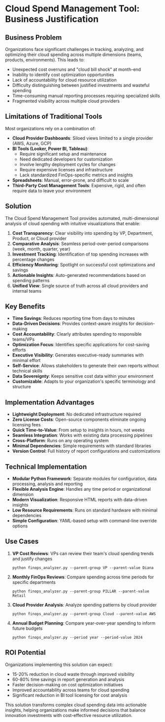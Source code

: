 # Cloud Spend Management Tool: Business Justification

## Business Problem

Organizations face significant challenges in tracking, analyzing, and optimizing their cloud spending across multiple dimensions (teams, products, environments). This leads to:

- Unexpected cost overruns and "cloud bill shock" at month-end
- Inability to identify cost optimization opportunities
- Lack of accountability for cloud resource utilization
- Difficulty distinguishing between justified investments and wasteful spending
- Time-consuming manual reporting processes requiring specialized skills
- Fragmented visibility across multiple cloud providers

## Limitations of Traditional Tools

Most organizations rely on a combination of:

- **Cloud Provider Dashboards**: Siloed views limited to a single provider (AWS, Azure, GCP)
- **BI Tools (Looker, Power BI, Tableau)**: 
  - Require significant setup and maintenance
  - Need dedicated developers for customization
  - Involve lengthy deployment cycles for changes
  - Require expensive licenses and infrastructure
  - Lack standardized FinOps-specific metrics and insights
- **Spreadsheets**: Manual, error-prone, and difficult to scale
- **Third-Party Cost Management Tools**: Expensive, rigid, and often require data to leave your environment

## Solution

The Cloud Spend Management Tool provides automated, multi-dimensional analysis of cloud spending with intuitive visualizations that enable:

1. **Cost Transparency**: Clear visibility into spending by VP, Department, Product, or Cloud provider
2. **Comparative Analysis**: Seamless period-over-period comparisons (week, month, quarter, year)
3. **Investment Tracking**: Identification of top spending increases with percentage changes
4. **Efficiency Monitoring**: Spotlight on successful cost optimizations and savings
5. **Actionable Insights**: Auto-generated recommendations based on spending patterns
6. **Unified View**: Single source of truth across all cloud providers and internal teams

## Key Benefits

- **Time Savings**: Reduces reporting time from days to minutes
- **Data-Driven Decisions**: Provides context-aware insights for decision-making
- **Cost Accountability**: Clearly attributes spending to responsible teams/VPs
- **Optimization Focus**: Identifies specific applications for cost-saving efforts
- **Executive Visibility**: Generates executive-ready summaries with minimal effort
- **Self-Service**: Allows stakeholders to generate their own reports without technical skills
- **Data Sovereignty**: Keeps sensitive cost data within your environment
- **Customizable**: Adapts to your organization's specific terminology and structure

## Implementation Advantages

- **Lightweight Deployment**: No dedicated infrastructure required
- **Zero License Costs**: Open-source components eliminate ongoing licensing fees
- **Quick Time-to-Value**: From setup to insights in hours, not weeks
- **Seamless Integration**: Works with existing data processing pipelines
- **Cross-Platform**: Runs on any operating system
- **Minimal Dependencies**: Simple requirements with standard libraries
- **Version Control**: Full history of report configurations and customizations

## Technical Implementation

- **Modular Python Framework**: Separate modules for configuration, data processing, analysis and reporting
- **Flexible Analysis Engine**: Handles any time period or organizational dimension
- **Modern Visualization**: Responsive HTML reports with data-driven insights
- **Low Resource Requirements**: Runs on standard hardware with minimal dependencies
- **Simple Configuration**: YAML-based setup with command-line override options

## Use Cases

1. **VP Cost Reviews**: VPs can review their team's cloud spending trends and justify changes
   ```
   python finops_analyzer.py --parent-group VP --parent-value Diana
   ```

2. **Monthly FinOps Reviews**: Compare spending across time periods for specific departments
   ```
   python finops_analyzer.py --parent-group PILLAR --parent-value Retail
   ```

3. **Cloud Provider Analysis**: Analyze spending patterns by cloud provider
   ```
   python finops_analyzer.py --parent-group Cloud --parent-value AWS
   ```

4. **Annual Budget Planning**: Compare year-over-year spending to inform future budgets
   ```
   python finops_analyzer.py --period year --period-value 2024
   ```

## ROI Potential

Organizations implementing this solution can expect:

- 15-20% reduction in cloud waste through improved visibility
- 60-80% time savings in report generation and analysis
- Faster decision-making on cost optimization initiatives
- Improved accountability across teams for cloud spending
- Significant reduction in BI tool licensing for cost analysis

This solution transforms complex cloud spending data into actionable insights, helping organizations make informed decisions that balance innovation investments with cost-effective resource utilization.